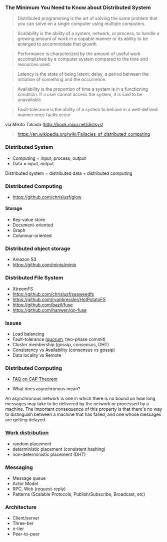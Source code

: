 ### The Minimum You Need to Know about Distributed System

> Distributed programming is the art of solving the same problem that you can solve on a single computer using multiple computers.

> Scalability is the ability of a system, network, or process, to handle a growing amount of work in a capable manner or its 
ability to be enlarged to accommodate that growth

> Performance is characterized by the amount of useful work accomplished by a computer system compared to the time and resources 
used.

> Latency is the state of being latent; delay, a period between the initiation of something and the occurrence.

> Availability is the proportion of time a system is in a functioning condition. If a user cannot access the system, it is said 
to be unavailable. 

> Fault-tolerance is the ability of a system to behave in a well-defined manner once faults occur

via Mikito Takada (http://book.mixu.net/distsys)

> https://en.wikipedia.org/wiki/Fallacies_of_distributed_computing

### Distributed System

- Computing = input, process, output
- Data = input, output

Distributed system = distributed data + distributed computing

### Distributed Computing

- https://github.com/chrislusf/glow

#### Storage

- Key-value store
- Document-oriented
- Graph
- Columnar-oriented

### Distributed object storage

- Amazon S3
- https://github.com/minio/minio

### Distributed File System

- XtreemFS
- https://github.com/chrislusf/seaweedfs
- https://github.com/ryanbressler/HotPotatoFS
- https://github.com/bazil/fuse
- https://github.com/hanwen/go-fuse

### Issues

- Load balancing
- Fault-tolerance ([quorum](https://github.com/otoolep/rqlite), two-phase commit)
- Cluster membership (gossip, consensus, DHT)
- Consistency vs Availability (consensus vs gossip)
- Data locality vs Remote


### Distributed Computing

- [FAQ on CAP Theorem](https://henryr.github.io/cap-faq)

- What does asynchronous mean?

An asynchronous network is one in which there is no bound on how long messages may take to be delivered by the network or processed by a machine. The important consequence of this property is that there's no way to distinguish between a machine that has failed, and one whose messages are getting delayed.

### [Work distribution](http://highscalability.com/blog/2015/10/12/making-the-case-for-building-scalable-stateful-services-in-t.html)

- random placement
- deterministic placement (consistent hashing)
- non-deterministic placement (DHT)

### Messaging

- Message queue
- Actor Model
- RPC, Web (request-reply)
- Patterns (Scalable Protocols, Publish/Subscribe, Broadcast, etc)

### Architecture

- Client/server
- Three-tier
- n-tier
- Peer-to-peer

